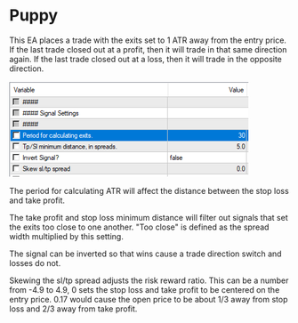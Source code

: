 # Puppy

This EA places a trade with the exits set to 1 ATR away from the entry price. If the last trade closed out at a profit, then it will trade in that same direction again. If the last trade closed out at a loss, then it will trade in the opposite direction. 

![Screenshot of settings](README%20images/Puppy%20Settings.png)

The period for calculating ATR will affect the distance between the stop loss and take profit.

The take profit and stop loss minimum distance will filter out signals that set the exits too close to one another. "Too close" is defined as the spread width multiplied by this setting.

The signal can be inverted so that wins cause a trade direction switch and losses do not.

Skewing the sl/tp spread adjusts the risk reward ratio. This can be a number from -4.9 to 4.9, 0 sets the stop loss and take profit to be centered on the entry price. 0.17 would cause the open price to be about 1/3 away from stop loss and 2/3 away from take profit.